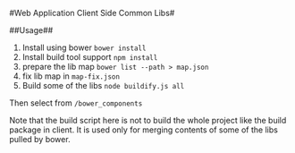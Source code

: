 #Web Application Client Side Common Libs#

##Usage##
1. Install using bower ```bower install```
2. Install build tool support ```npm install```
3. prepare the lib map ```bower list --path > map.json```
4. fix lib map in ```map-fix.json```
5. Build some of the libs ```node buildify.js all```

Then select from ```/bower_components```

Note that the build script here is not to build the whole project like the build package in client. It is used only for merging contents of some of the libs pulled by bower.